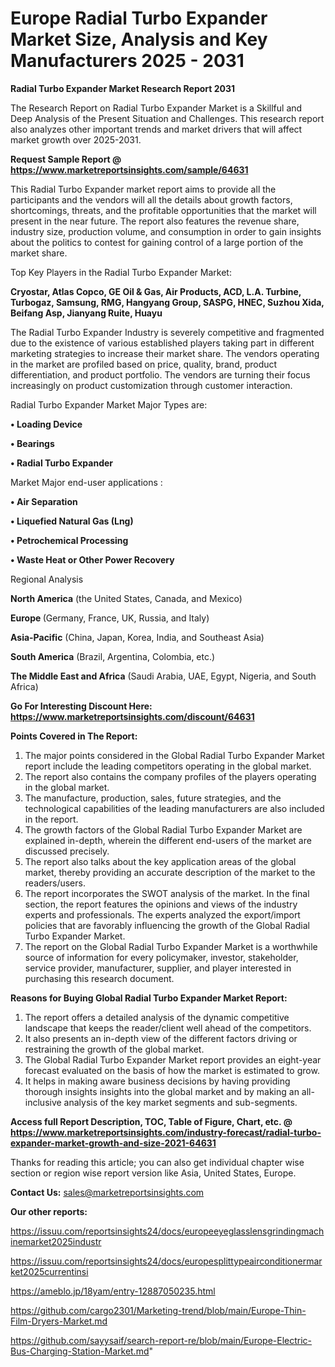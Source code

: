 # Europe Radial Turbo Expander Market Size, Analysis and Key Manufacturers 2025 - 2031

<strong>Radial Turbo Expander Market Research Report 2031</strong>

The Research Report on Radial Turbo Expander Market is a Skillful and Deep Analysis of the Present Situation and Challenges. This research report also analyzes other important trends and market drivers that will affect market growth over 2025-2031.

<strong>Request Sample Report @ <a href=https://www.marketreportsinsights.com/sample/64631>https://www.marketreportsinsights.com/sample/64631</a></strong>

This Radial Turbo Expander market report aims to provide all the participants and the vendors will all the details about growth factors, shortcomings, threats, and the profitable opportunities that the market will present in the near future. The report also features the revenue share, industry size, production volume, and consumption in order to gain insights about the politics to contest for gaining control of a large portion of the market share.

Top Key Players in the Radial Turbo Expander Market:

<strong>Cryostar, Atlas Copco, GE Oil & Gas, Air Products, ACD, L.A. Turbine, Turbogaz, Samsung, RMG, Hangyang Group, SASPG, HNEC, Suzhou Xida, Beifang Asp, Jianyang Ruite, Huayu</strong>

The Radial Turbo Expander Industry is severely competitive and fragmented due to the existence of various established players taking part in different marketing strategies to increase their market share. The vendors operating in the market are profiled based on price, quality, brand, product differentiation, and product portfolio. The vendors are turning their focus increasingly on product customization through customer interaction.

Radial Turbo Expander Market Major Types are:

<strong>• Loading Device

• Bearings

• Radial Turbo Expander</strong>

Market Major end-user applications :

<strong>• Air Separation

• Liquefied Natural Gas (Lng)

• Petrochemical Processing

• Waste Heat or Other Power Recovery</strong>

Regional Analysis

</u><strong><b>North America</b></strong> (the United States, Canada, and Mexico)

<strong><b>Europe </b></strong>(Germany, France, UK, Russia, and Italy)

<strong><b>Asia-Pacific</b></strong> (China, Japan, Korea, India, and Southeast Asia)

<strong><b>South America</b></strong> (Brazil, Argentina, Colombia, etc.)

<strong><b>The Middle East and Africa</b></strong> (Saudi Arabia, UAE, Egypt, Nigeria, and South Africa)

<strong>Go For Interesting Discount Here: <a href=https://www.marketreportsinsights.com/discount/64631>https://www.marketreportsinsights.com/discount/64631</a></strong>

<strong>Points Covered in The Report:</strong>
<ol>
  <li>The major points considered in the Global Radial Turbo Expander Market report include the leading competitors operating in the global market.</li>
  <li>The report also contains the company profiles of the players operating in the global market.</li>
  <li>The manufacture, production, sales, future strategies, and the technological capabilities of the leading manufacturers are also included in the report.</li>
  <li>The growth factors of the Global Radial Turbo Expander Market are explained in-depth, wherein the different end-users of the market are discussed precisely.</li>
  <li>The report also talks about the key application areas of the global market, thereby providing an accurate description of the market to the readers/users.</li>
  <li>The report incorporates the SWOT analysis of the market. In the final section, the report features the opinions and views of the industry experts and professionals. The experts analyzed the export/import policies that are favorably influencing the growth of the Global Radial Turbo Expander Market.</li>
  <li>The report on the Global Radial Turbo Expander Market is a worthwhile source of information for every policymaker, investor, stakeholder, service provider, manufacturer, supplier, and player interested in purchasing this research document.</li>
</ol>
<strong>Reasons for Buying Global Radial Turbo Expander Market Report:</strong>

<ol>
  <li>The report offers a detailed analysis of the dynamic competitive landscape that keeps the reader/client well ahead of the competitors.</li>
  <li>It also presents an in-depth view of the different factors driving or restraining the growth of the global market.</li>
  <li>The Global Radial Turbo Expander Market report provides an eight-year forecast evaluated on the basis of how the market is estimated to grow.</li>
  <li>It helps in making aware business decisions by having providing thorough insights insights into the global market and by making an all-inclusive analysis of the key market segments and sub-segments.</li>
</ol>
<strong>Access full Report Description, TOC, Table of Figure, Chart, etc. @ <a href=https://www.marketreportsinsights.com/industry-forecast/radial-turbo-expander-market-growth-and-size-2021-64631>https://www.marketreportsinsights.com/industry-forecast/radial-turbo-expander-market-growth-and-size-2021-64631</a></strong>


Thanks for reading this article; you can also get individual chapter wise section or region wise report version like Asia, United States, Europe.

<strong>Contact Us:</strong>
sales@marketreportsinsights.com

<strong>Our other reports:</strong>

<a href=https://issuu.com/reportsinsights24/docs/europeeyeglasslensgrindingmachinemarket2025industr>https://issuu.com/reportsinsights24/docs/europeeyeglasslensgrindingmachinemarket2025industr</a>

<a href=https://issuu.com/reportsinsights24/docs/europesplittypeairconditionermarket2025currentinsi>https://issuu.com/reportsinsights24/docs/europesplittypeairconditionermarket2025currentinsi</a>

<a href=https://ameblo.jp/18yam/entry-12887050235.html>https://ameblo.jp/18yam/entry-12887050235.html</a>

<a href=https://github.com/cargo2301/Marketing-trend/blob/main/Europe-Thin-Film-Dryers-Market.md>https://github.com/cargo2301/Marketing-trend/blob/main/Europe-Thin-Film-Dryers-Market.md</a>

<a href=https://github.com/sayysaif/search-report-re/blob/main/Europe-Electric-Bus-Charging-Station-Market.md>https://github.com/sayysaif/search-report-re/blob/main/Europe-Electric-Bus-Charging-Station-Market.md</a>"
